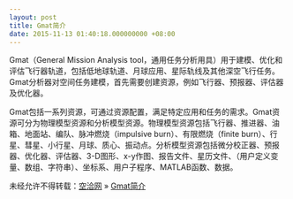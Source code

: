 ```yaml
---
layout: post
title: Gmat简介
date: 2015-11-13 01:40:18.000000000 +08:00
---
```


Gmat（General Mission Analysis tool，通用任务分析用具）用于建模、优化和评估飞行器轨道，包括低地球轨道、月球应用、星际轨线及其他深空飞行任务。Gmat分析器对空间任务建模，首先需要创建资源，例如飞行器、预报器、评估器及优化器。

Gmat包括一系列资源，可通过资源配置，满足特定应用和任务的需求。Gmat资源可分为物理模型资源和分析模型资源。物理模型资源包括飞行器、推进器、油箱、地面站、编队、脉冲燃烧（impulsive burn）、有限燃烧（finite burn）、行星、彗星、小行星、月球、质心、振动点。分析模型资源包括微分校正器、预报器、优化器、评估器、3-D图形、x-y作图、报告文件、星历文件、（用户定义变量、数组、字符串）、坐标系、用户子程序、MATLAB函数、数据。

未经允许不得转载：[空洽网](http://kongqia.com) » [Gmat简介](http://kongqia.com/33624.html)


